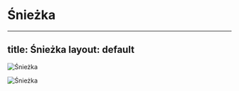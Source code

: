 
Śnieżka
=======
---
title: Śnieżka
layout: default
---

![Śnieżka](https://media.villagreta.pl/m/2012/08/sniezka.jpg)

![Śnieżka](https://nawakacje.eu/wp-content/uploads/2022/02/Sniezka.jpg)